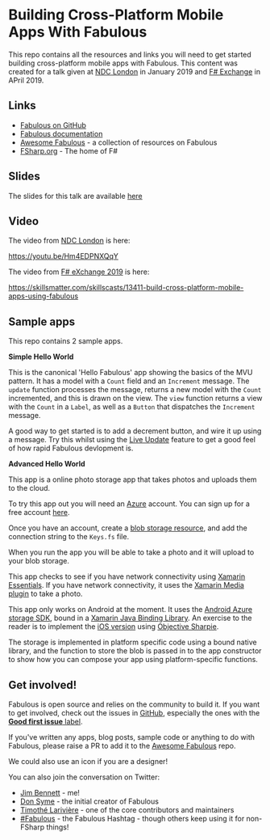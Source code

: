 # Building Cross-Platform Mobile Apps With Fabulous

This repo contains all the resources and links you will need to get started building cross-platform mobile apps with Fabulous. This content was created for a talk given at [NDC London](https://ndc-london.com) in January 2019 and [F# Exchange](https://skillsmatter.com/conferences/10869-f-sharp-exchange-2019) in APril 2019.

## Links

* [Fabulous on GitHub](https://github.com/fsprojects/Fabulous)
* [Fabulous documentation](https://fsprojects.github.io/Fabulous/)
* [Awesome Fabulous](https://github.com/jimbobbennett/Awesome-Fabulous) - a collection of resources on Fabulous
* [FSharp.org](https://fsharp.org) - The home of F#

## Slides

The slides for this talk are available [here](./Slides.pdf)

## Video

The video from [NDC London](https://ndc-london.com) is here:

https://youtu.be/Hm4EDPNXQqY

The video from [F# eXchange 2019](https://skillsmatter.com/conferences/10869-f-sharp-exchange-2019) is here:

https://skillsmatter.com/skillscasts/13411-build-cross-platform-mobile-apps-using-fabulous

## Sample apps

This repo contains 2 sample apps.

**Simple Hello World**

This is the canonical 'Hello Fabulous' app showing the basics of the MVU pattern. It has a model with a `Count` field and an `Increment` message. The `update` function processes the message, returns a new model with the `Count` incremented, and this is drawn on the view. The `view` function returns a view with the `Count` in a `Label`, as well as a `Button` that dispatches the `Increment` message.

A good way to get started is to add a decrement button, and wire it up using a message. Try this whilst using the [Live Update](https://fsprojects.github.io/Fabulous/tools.html) feature to get a good feel of how rapid Fabulous devlopment is.

**Advanced Hello World**

This app is a online photo storage app that takes photos and uploads them to the cloud.

To try this app out you will need an [Azure](https://azure.microsoft.com/?WT.mc_id=fabulous-github-jabenn) account. You can sign up for a free account [here](https://azure.microsoft.com/Free/?WT.mc_id=fabulous-github-jabenn).

Once you have an account, create a [blob storage resource](https://docs.microsoft.com/azure/storage/common/storage-quickstart-create-account?WT.mc_id=fabulous-github-jabenn), and add the connection string to the `Keys.fs` file.

When you run the app you will be able to take a photo and it will upload to your blob storage.

This app checks to see if you have network connectivity using [Xamarin Essentials](https://docs.microsoft.com/xamarin/essentials/?WT.mc_id=fabulous-github-jabenn). If you have network connectivity, it uses the [Xamarin Media plugin](https://github.com/jamesmontemagno/MediaPlugin) to take a photo.

This app only works on Android at the moment. It uses the [Android Azure storage SDK](https://github.com/Azure/azure-storage-android), bound in a [Xamarin Java Binding Library](https://docs.microsoft.com/xamarin/android/platform/binding-java-library/binding-an-aar/?WT.mc_id=fabulous-github-jabenn). An exercise to the reader is to implement the [iOS version](https://github.com/Azure/azure-storage-ios) using [Objective Sharpie](https://docs.microsoft.com/xamarin/cross-platform/macios/binding/objective-sharpie/?WT.mc_id=fabulous-github-jabenn).

The storage is implemented in platform specific code using a bound native library, and the function to store the blob is passed in to the app constructor to show how you can compose your app using platform-specific functions.

## Get involved!

Fabulous is open source and relies on the community to build it. If you want to get involved, check out the issues in [GitHub](https://github.com/fsprojects/Fabulous/issues), especially the ones with the [**Good first issue** label](https://github.com/fsprojects/Fabulous/issues?q=is%3Aissue+is%3Aopen+label%3A%22good+first+issue%22).

If you've written any apps, blog posts, sample code or anything to do with Fabulous, please raise a PR to add it to the [Awesome Fabulous](https://github.com/jimbobbennett/Awesome-Fabulous) repo.

We could also use an icon if you are a designer!

You can also join the conversation on Twitter:

* [Jim Bennett](https://twitter.com/jimbobbennett) - me!
* [Don Syme](https://twitter.com/dsyme) - the initial creator of Fabulous
* [Timothé Larivière](https://twitter.com/Tim_Lariviere) - one of the core contributors and maintainers
* [#Fabulous](https://twitter.com/hashtag/Fabulous?src=hash) - the Fabulous Hashtag - though others keep using it for non-FSharp things!
